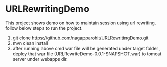 # URLRewritingDemo
This project shows demo on how to maintain session using url rewriting. follow below steps to run the project.
1. git clone https://github.com/nagapparohit/URLRewritingDemo.git
2. mvn clean install
3. after running above cmd war file will be generated under target folder , deploy that war file (URLRewriteDemo-0.0.1-SNAPSHOT.war)  to tomcat server under webapps dir. 
